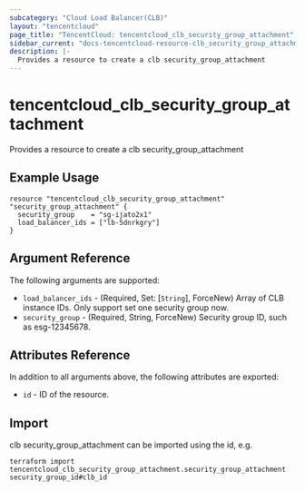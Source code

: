 ```yaml
---
subcategory: "Cloud Load Balancer(CLB)"
layout: "tencentcloud"
page_title: "TencentCloud: tencentcloud_clb_security_group_attachment"
sidebar_current: "docs-tencentcloud-resource-clb_security_group_attachment"
description: |-
  Provides a resource to create a clb security_group_attachment
---
```


# tencentcloud_clb_security_group_attachment

Provides a resource to create a clb security_group_attachment

## Example Usage

```hcl
resource "tencentcloud_clb_security_group_attachment" "security_group_attachment" {
  security_group    = "sg-ijato2x1"
  load_balancer_ids = ["lb-5dnrkgry"]
}
```

## Argument Reference

The following arguments are supported:

* `load_balancer_ids` - (Required, Set: [`String`], ForceNew) Array of CLB instance IDs. Only support set one security group now.
* `security_group` - (Required, String, ForceNew) Security group ID, such as esg-12345678.

## Attributes Reference

In addition to all arguments above, the following attributes are exported:

* `id` - ID of the resource.



## Import

clb security_group_attachment can be imported using the id, e.g.

```
terraform import tencentcloud_clb_security_group_attachment.security_group_attachment security_group_id#clb_id
```

